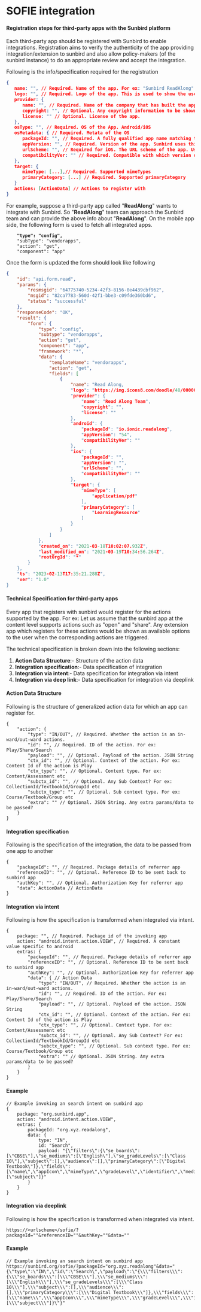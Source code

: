 # SOFIE integration

#### Registration steps for third-party apps with the Sunbird platform

Each third-party app should be registered with Sunbird to enable integrations. Registration aims to verify the authenticity of the app providing integration/extension to sunbird and also allow policy-makers (of the sunbird instance) to do an appropriate review and accept the integration.

Following is the info/specification required for the registration

```json
{
   name: "", // Required. Name of the app. For ex: "Sunbird ReadAlong"
   logo: "", // Required. Logo of the app. This is used to show the user to select the extension app he chooses to open with.
   provider: {
      name: "", // Required. Name of the company that has built the app
      copyright: "", // Optional. Any copyright information to be shown
      license: "" // Optional. License of the app.
   },
   osType: "", // Required. OS of the App. Android/iOS
   osMetadata: { // Required. Metata of the OS
      packageId: "", // Required. A fully qualified app name matching the play store app id. For ex: "com.sunbird.readalong.app"
      appVersion: "", // Required. Version of the app. Sunbird uses this to check if the app is installed locally
      urlScheme: "", // Required for iOS. The URL scheme of the app. Used for the app invocation.
      compatibilityVer: "" // Required. Compatible with which version of sunbird app.
   },
   target: {
      mimeType: [...],// Required. Supported mimeTypes
      primaryCategory: [...] // Required. Supported primaryCategory
   }
   actions: [ActionData] // Actions to register with
}
```

For example, suppose a third-party app called "**ReadAlong**" wants to integrate with Sunbird. So "**ReadAlong**" team can approach the Sunbird team and can provide the above info about "**ReadAlong**". On the mobile app side, the following form is used to fetch all integrated apps.

<pre class="language-json"><code class="lang-json"><strong>    "type": "config",
</strong>    "subType": "vendorapps",
    "action": "get",
    "component": "app"
</code></pre>

Once the form is updated the form should look like following

```json
{
    "id": "api.form.read",
    "params": {
        "resmsgid": "64775740-5234-42f3-8156-0e4439cbf962",
        "msgid": "82ca7783-560d-42f1-bbe3-c09fde360bd6",
        "status": "successful"
    },
    "responseCode": "OK",
    "result": {
        "form": {
            "type": "config",
            "subtype": "vendorapps",
            "action": "get",
            "component": "app",
            "framework": "*",
            "data": {
                "templateName": "vendorapps",
                "action": "get",
                "fields": [
                    {
                        "name": "Read Along,
                        "logo": "https://img.icons8.com/doodle/48/000000/league-of-legends.png",
                        "provider": {
                            "name": "Read Along Team",
                            "copyright": "",
                            "license": ""
                        },
                        "android": {
                            "packageId": "io.ionic.readalong",
                            "appVersion": "54",
                            "compatibilityVer": ""
                        },
                        "ios": {
                            "packageId": "",
                            "appVersion": "",
                            "urlScheme": "",
                            "compatibilityVer": ""
                        },
                        "target": {
                            "mimeType": [
                                "application/pdf"
                            ],
                            "primaryCategory": [
                                "LearningResource"
                            ]
                        }
                    }
                ]
            },
            "created_on": "2021-03-18T10:02:07.932Z",
            "last_modified_on": "2021-03-19T10:34:56.264Z",
            "rootOrgId": "*"
        }
    },
    "ts": "2023-02-13T17:35:21.288Z",
    "ver": "1.0"
}
```

#### Technical Specification for third-party apps

Every app that registers with sunbird would register for the actions supported by the app. For ex: Let us assume that the sunbird app at the content level supports actions such as "open" and "share". Any extension app which registers for these actions would be shown as available options to the user when the corresponding actions are triggered.

The technical specification is broken down into the following sections:

1. **Action Data Structure**:-  Structure of the action data
2. **Integration specification**:- Data specification of integration
3. **Integration via intent**:- Data specification for integration via intent
4. **Integration via deep link**:- Data specification for integration via deeplink

#### Action Data Structure

Following is the structure of generalized action data for which an app can register for.

```
{
    "action": {
        "type": "IN/OUT", // Required. Whether the action is an in-ward/out-ward actions.
        "id": "", // Required. ID of the action. For ex: Play/Share/Search
        "payload": "", // Optional. Payload of the action. JSON String
        "ctx_id": "", // Optional. Context of the action. For ex: Content Id of the action is Play
        "ctx_type": "", // Optional. Context type. For ex: Content/Assessment etc
        "subctx_id": "", // Optional. Any Sub Context? For ex: CollectionId/TextbookId/GroupId etc
        "subctx_type": "", // Optional. Sub context type. For ex: Course/Textbook/Group etc
        "extra": "" // Optional. JSON String. Any extra params/data to be passed?
    }
}
```

#### Integration specification

Following is the specification of the integration, the data to be passed from one app to another

```
{
    "packageId": "", // Required. Package details of referrer app
    "referenceID": "", // Optional. Reference ID to be sent back to sunbird app
    "authKey": "", // Optional. Authorization Key for referrer app
    "data": ActionData // ActionData
}
```

#### Integration via intent

Following is how the specification is transformed when integrated via intent.

```
{
    package: "", // Required. Package id of the invoking app
    action: "android.intent.action.VIEW", // Required. A constant value specific to android
    extras: {
        "packageId": "", // Required. Package details of referrer app
        "referenceID": "", // Optional. Reference ID to be sent back to sunbird app
        "authKey": "", // Optional. Authorization Key for referrer app
        "data": { // Action Data
            "type": "IN/OUT", // Required. Whether the action is an in-ward/out-ward actions.
            "id": "", // Required. ID of the action. For ex: Play/Share/Search
            "payload": "", // Optional. Payload of the action. JSON String
            "ctx_id": "", // Optional. Context of the action. For ex: Content Id of the action is Play
            "ctx_type": "", // Optional. Context type. For ex: Content/Assessment etc
            "subctx_id": "", // Optional. Any Sub Context? For ex: CollectionId/TextbookId/GroupId etc
            "subctx_type": "", // Optional. Sub context type. For ex: Course/Textbook/Group etc
            "extra": "" // Optional. JSON String. Any extra params/data to be passed?
        }
    }
}
```

#### Example

```
// Example invoking an search intent on sunbird app
{
    package: "org.sunbird.app",
    action: "android.intent.action.VIEW",
    extras: {
        packageId: "org.xyz.readalong",
        data: {
            type: "IN",
            id: "Search",
            payload: "{\"filters\":{\"se_boards\":[\"CBSE\"],\"se_mediums\":[\"English\"],\"se_gradeLevels\":[\"Class 10\"],\"subject\":[],\"audience\":[],\"primaryCategory\":[\"Digital Textbook\"]},\"fields\":[\"name\",\"appIcon\",\"mimeType\",\"gradeLevel\",\"identifier\",\"medium\",\"pkgVersion\",\"board\",\"subject\",\"resourceType\",\"primaryCategory\",\"contentType\",\"channel\",\"organisation\",\"trackable\",\"se_boards\",\"se_subjects\",\"se_mediums\",\"se_gradeLevels\"],\"facets\":[\"subject\"]}"
        }
    }
}

```

#### Integration via deeplink

Following is how the specification is transformed when integrated via intent.

```
https://<urlscheme>/sofie/?packageId=""&referenceID=""&authKey=""&data=""
```

#### Example

```
// Example invoking an search intent on sunbird app
https://sunbird.org/sofie/?packageId="org.xyz.readalong"&data="{\"type\":\"IN\",\"id\":\"Search\",\"payload\":\"{\\\"filters\\\":{\\\"se_boards\\\":[\\\"CBSE\\\"],\\\"se_mediums\\\":[\\\"English\\\"],\\\"se_gradeLevels\\\":[\\\"Class 10\\\"],\\\"subject\\\":[],\\\"audience\\\":[],\\\"primaryCategory\\\":[\\\"Digital Textbook\\\"]},\\\"fields\\\":[\\\"name\\\",\\\"appIcon\\\",\\\"mimeType\\\",\\\"gradeLevel\\\",\\\"identifier\\\",\\\"medium\\\",\\\"pkgVersion\\\",\\\"board\\\",\\\"subject\\\",\\\"resourceType\\\",\\\"primaryCategory\\\",\\\"contentType\\\",\\\"channel\\\",\\\"organisation\\\",\\\"trackable\\\",\\\"se_boards\\\",\\\"se_subjects\\\",\\\"se_mediums\\\",\\\"se_gradeLevels\\\"],\\\"facets\\\":[\\\"subject\\\"]}\"}"
```
